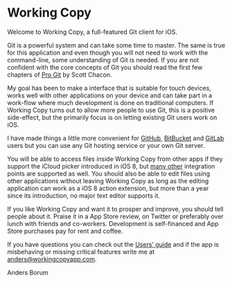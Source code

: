 Working Copy
============

Welcome to Working Copy, a full-featured Git client for iOS. 

Git is a powerful system and can take some time to master. The same is true for this application and even though you will not need 
to work with the command-line, some understanding of Git is needed. If you are not confident with the core concepts of Git you should 
read the first few chapters of [Pro Git](http://git-scm.com/book) by Scott Chacon. 

My goal has been to make a interface that is suitable for touch devices, works well with other applications on your device and 
can take part in a work-flow where much development is done on traditional computers. If Working Copy turns out to allow more 
people to use Git, this is a positive side-effect, but the primarily focus is on letting existing Git users work on iOS.

I have made things a little more convenient for [GitHub](https://github.com), [BitBucket](https://bitbucket.org) and [GitLab](https://gitlab.com) users 
but you can use any Git hosting service or your own Git server.

You will be able to access files inside Working Copy from other apps if they support the iCloud picker introduced in iOS 8, but [many other](http://workingcopyapp.com/manual.html#extending-ios) integration points
are supported as well. You should also be able to edit files using other applications without leaving Working Copy as long as the editing application can 
work as a iOS 8 action extension, but more than a year since its introduction, no major text editor supports it. 

If you like Working Copy and want it to prosper and improve, you should tell people about it. Praise it in a App Store review,
on Twitter or preferably over lunch with friends and co-workers. 
Development is self-financed and App Store purchases pay for rent and coffee. 

If you have questions you can check out the [Users’ guide](http://workingcopyapp.com/manual.html) and if the app is
misbehaving or missing critical features write me at [anders@workingcopyapp.com](mailto:anders@workingcopyapp.com).

Anders Borum
